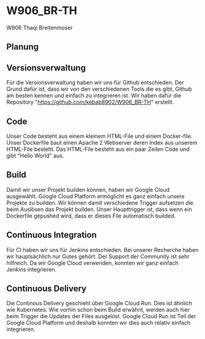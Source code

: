 # W906_BR-TH
W906 Thaqi Breitenmoser


## Planung


## Versionsverwaltung
Für die Versionsverwaltung haben wir uns für Github entschieden. Der Grund dafür ist, dass wir von den verschiedenen Tools die es gibt, Github am besten kennen und einfach zu integrieren ist. Wir haben dafür die Repository "https://github.com/kebab8902/W906_BR-TH" erstellt.


## Code
Unser Code besteht aus einem kleinem HTML-File und einem Docker-file. Unser Dockerfile baut einen Apache 2 Webserver deren Index aus unserem HTML-File besteht. Das HTML-File besteht aus ein paar Zeilen Code und gibt "Hello World" aus.

## Build
Damit wir unser Projekt builden können, haben wir Google Cloud ausgewählt. Google Cloud Platform ermöglicht es ganz einfach unsere Projekte zu builden. Wir können damit verschiedene Trigger aufsetzen die beim Auslösen das Projekt builden. Unser Haupttrigger ist, dass wenn ein Dockerfile gepushed wird, dass er dieses File automatisch builded.

## Continuous Integration
Für CI haben wir uns für Jenkins entschieden. Bei unserer Recherche haben wir hauptsächlich nur Gutes gehört. Der Support der Community ist sehr hilfreich. Da wir Google Cloud verwenden, konnten wir ganz einfach Jenkins integrieren.

## Continuous Delivery
Die Continous Delivery geschieht über Google Cloud Run. Dies ist ähnlich wie Kubernetes. Wie vorhin schon beim Build erwähnt, werden auch hier beim Trigger die Updates der Files ausgelöst. Google Cloud Run ist Teil der Google Cloud Platform und deshalb konnten wir dies auch relativ einfach integrieren.
